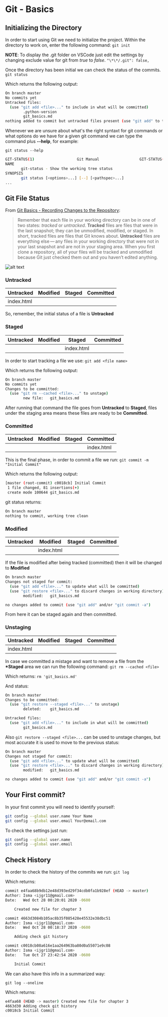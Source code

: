 # Git - Basics

## Initializing the Directory

In order to start using Git we need to initialize the project.
Within the directory to work on, enter the following command:
`git init`

**NOTE**: To display the .git folder on VSCode just edit the settings by changing exclude value for git from _true_ to _false_. `"\*\*/.git": false,`

Once the directory has been initial we can check the status of the commits.
`git status`

Which returns the following output:

```sh
On branch master
No commits yet
Untracked files:
  (use "git add <file>..." to include in what will be committed)
        .python-version
        git_basics.md
nothing added to commit but untracked files present (use "git add" to track)
```

Whenever we are unsure about what's the right syntaxt for git commands or what options do we have for a given git command we can type the command plus **--help**, for example:

`git status --help`

```sh
GIT-STATUS(1)					Git Manual					GIT-STATUS(1)
NAME
       git-status - Show the working tree status
SYNOPSIS
       git status [<options>...] [--] [<pathspec>...]
...
```

## Git File Status

From [Git Basics - Recording Changes to the Repository](https://git-scm.com/book/en/v2/Git-Basics-Recording-Changes-to-the-Repository#:~:text=Untracked%20files%20are%20everything%20else,not%20in%20your%20staging%20area.&text=As%20you%20edit%20files%2C%20Git,them%20since%20your%20last%20commit.):

> Remember that each file in your working directory can be in one of two states: _tracked_ or _untracked_.
> **Tracked** files are files that were in the last snapshot; they can be unmodified, modified, or staged. In short, tracked files are files that Git knows about.
> **Untracked** files are everything else — any files in your working directory that were not in your last snapshot and are not in your staging area.
> When you first clone a repository, all of your files will be tracked and unmodified because Git just checked them out and you haven’t edited anything.

![alt text](https://git-scm.com/book/en/v2/images/lifecycle.png)

### Untracked

| Untracked  | Modified | Staged | Committed |
| ---------- | -------- | ------ | --------- |
| index.html |          |        |           |

So, remember, the initial status of a file is **Untracked**

### Staged

| Untracked | Modified | Staged     | Committed |
| --------- | -------- | ---------- | --------- |
|           |          | index.html |           |

In order to start tracking a file we use:
`git add <file name>`

Which returns the following output:

```sh
On branch master
No commits yet
Changes to be committed:
  (use "git rm --cached <file>..." to unstage)
        new file:   git_basics.md
```

After running that command the file goes from **Untracked** to **Staged**, files under the staging area means these files are ready to be **Committed**.

### Committed

| Untracked | Modified | Staged | Committed  |
| --------- | -------- | ------ | ---------- |
|           |          |        | index.html |

This is the final phase, in order to commit a file we run:
`git commit -m "Initial Commit"`

Which returns the following output:

```sh
[master (root-commit) c0018cb] Initial Commit
 1 file changed, 81 insertions(+)
 create mode 100644 git_basics.md
```

git status returns:

```sh
On branch master
nothing to commit, working tree clean
```

### Modified

| Untracked | Modified   | Staged | Committed |
| --------- | ---------- | ------ | --------- |
|           | index.html |        |           |

If the file is modified after being tracked (committed) then it will be changed to **Modified**

```sh
On branch master
Changes not staged for commit:
  (use "git add <file>..." to update what will be committed)
  (use "git restore <file>..." to discard changes in working directory)
        modified:   git_basics.md

no changes added to commit (use "git add" and/or "git commit -a")
```

From here it can be staged again and then committed.

### Unstaging

| Untracked  | Modified | Staged | Committed |
| ---------- | -------- | ------ | --------- |
| index.html |          |        |           |

In case we committed a mistage and want to remove a file from the **\*Staged** area we can run the following command:
`git rm --cached <file>`

Which returns:
`rm 'git_basics.md'`

And status:

```sh
On branch master
Changes to be committed:
  (use "git restore --staged <file>..." to unstage)
        deleted:    git_basics.md

Untracked files:
  (use "git add <file>..." to include in what will be committed)
        git_basics.md
```

Also `git restore --staged <file>...` can be used to unstage changes, but most accurate it is used to move to the previous status:

```sh
On branch master
Changes not staged for commit:
  (use "git add <file>..." to update what will be committed)
  (use "git restore <file>..." to discard changes in working directory)
        modified:   git_basics.md

no changes added to commit (use "git add" and/or "git commit -a")
```

## Your First commit?

In your first commit you will need to identify yourself:

```sh
git config --global user.name Your Name
git config --global user.email Your@email.com
```

To check the settings just run:

```sh
git config --global user.name
git config --global user.email
```

## Check History

In order to check the history of the commits we run:
`git log`

Which returns:

```sh
commit e4faa68b9db12e48d393ed29f34cdb0fa1b928ef (HEAD -> master)
Author: Isma <ijgr11@gmail.com>
Date:   Wed Oct 28 00:20:01 2020 -0600

    Created new file for chapter 3

commit 4663d3084b105ac8b35f085428e45532e38dbc51
Author: Isma <ijgr11@gmail.com>
Date:   Wed Oct 28 00:18:37 2020 -0600

    Adding check git history

commit c0018cb08a616e1aa264963ba80d0a55071e9c08
Author: Isma <ijgr11@gmail.com>
Date:   Tue Oct 27 23:42:54 2020 -0600

    Initial Commit
```

We can also have this info in a summarized way:

`git log --oneline`

Which returns:

```sh
e4faa68 (HEAD -> master) Created new file for chapter 3
4663d30 Adding check git history
c0018cb Initial Commit
```
